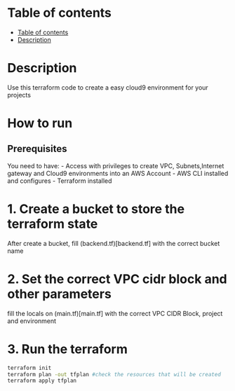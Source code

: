 # Table of contents

- [Table of contents](#table-of-contents)
- [Description](#description)


# Description
Use this terraform code to create a easy cloud9 environment for your projects

# How to run
## Prerequisites
You need to have:
    - Access with privileges to create VPC, Subnets,Internet gateway and Cloud9 environments into an AWS Account
    - AWS CLI installed and configures
    - Terraform installed
  
# 1. Create a bucket to store the terraform state
After create a bucket, fill (backend.tf)[backend.tf] with the correct bucket name

# 2. Set the correct VPC cidr block and other parameters
fill the locals on (main.tf)[main.tf] with the correct VPC CIDR Block, project and environment

# 3. Run the terraform
```bash
terraform init
terraform plan -out tfplan #check the resources that will be created
terraform apply tfplan
```